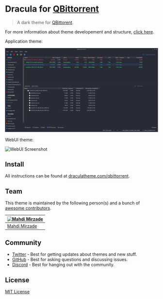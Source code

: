 # Dracula for [QBittorrent](https://www.qbittorrent.org/)

> A dark theme for [QBittorent](https://www.qbittorrent.org/).

For more information about theme developement and structure, [click here](https://github.com/MahdiMirzade/qbittorrent).

Application theme:

![Screenshot](./screenshot.png)

WebUI theme:

![WebUI Screenshot](./screenshots/screenshot.webui.png)

## Install

All instructions can be found at [draculatheme.com/qbittorrent](https://draculatheme.com/qbittorrent).

## Team

This theme is maintained by the following person(s) and a bunch of [awesome contributors](https://github.com/dracula/qbittorrent/graphs/contributors).

| [![Mahdi Mirzade](https://github.com/mahdimirzade.png?size=100)](https://github.com/mahdimirzade) |
| ------------------------------------------------------------------------------------------------- |
| [Mahdi Mirzade](https://github.com/mahdimirzade)                                                  |

## Community

- [Twitter](https://twitter.com/draculatheme) - Best for getting updates about themes and new stuff.
- [GitHub](https://github.com/dracula/dracula-theme/discussions) - Best for asking questions and discussing issues.
- [Discord](https://draculatheme.com/discord-invite) - Best for hanging out with the community.

## License

[MIT License](./LICENSE)

